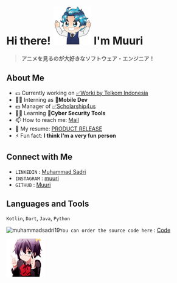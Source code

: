 # Hi there! <img src="/images/good.png" alt="good" width="100"/> I'm Muuri 
> **アニメを見るのが大好きなソフトウェア・エンジニア！**
## About Me

- 💵 Currently working on [✅Worki by Telkom Indonesia](https://play.google.com/work/apps/details?id=id.diarium_mobile)
- 🧑‍💻 Interning as **📑Mobile Dev**
- 💵 Manager of [✅Scholarship4us](https://scholarship4us.com/)
- 🧑‍💻 Learning **🤖Cyber Security Tools**
- 📫 How to reach me: [Mail](muhammadsadry19@gmail.com)
- 📖 My resume: [PRODUCT RELEASE](https://muhammadsadri19.github.io/)
- ⚡ Fun fact: **I think I'm a very fun person**

## Connect with Me
- `LINKEDIN` : [Muhammad Sadri](https://linkedin.com/in/muhammad-sadri)
- `INSTAGRAM` : [muuri](https://instagram.com/muuri._)
- `GITHUB` : [Muuri](https://github.com/muhammadsadri19/)

## Languages and Tools
`Kotlin`, `Dart`, `Java`, `Python`

<p><img align="left" src="https://github-readme-stats.vercel.app/api/top-langs?username=muhammadsadri19&show_icons=true&locale=en&layout=compact" alt="muhammadsadri19" /></p> 

`You can order the source code here` :   [Code](https://api.whatsapp.com/send?phone=6282268215563)

<img src="/images/Awch.gif" alt="awch" width="100"/>